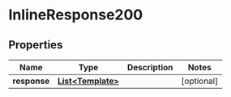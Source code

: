 

# InlineResponse200


## Properties

Name | Type | Description | Notes
------------ | ------------- | ------------- | -------------
**response** | [**List&lt;Template&gt;**](Template.md) |  |  [optional]



